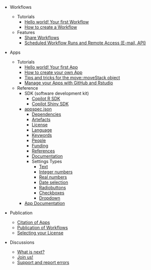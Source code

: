 - Workflows 
  - Tutorials
    - [Hello world! Your first Workflow](hello_world_workflow.md)
    - [How to create a Workflow](create_workflow.md)
  - Features
    - [Share Workflows](share_workflow.md)
    - [Scheduled Workflow Runs and Remote Access (E-mail, API)](scheduled_runs.md)
  
- Apps 
  - Tutorials
      - [Hello world! Your first App](hello_world_app.md)
      - [How to create your own App](create_app.md)
      - [Tips and tricks for the move::moveStack object](move_object_tips.md)
      - [Manage your Apps with GitHub and Rstudio](manage_app_github.md)
  - Reference
    - SDK (software development kit)
      - [Copilot R SDK](copilot-r-sdk.md)
      - [Copilot Shiny SDK](copilot-shiny-sdk.md)
    - [appspec.json](appspec.md)
      - [Dependencies](appspec.md#Dependencies)
      - [Artefacts](appspec.md#Artefacts)
      - [License](appspec.md#License)
      - [Language](appspec.md#Language)
      - [Keywords](appspec.md#Keywords)
      - [People](appspec.md#People)
      - [Funding](appspec.md#Funding)
      - [References](appspec.md#References)
      - [Documentation](appspec.md#Documentation)
      - Settings Types
        - [Text](string.md)
        - [Integer numbers](integer.md)
      	- [Real numbers](double.md)
        - [Date selection](timestamp.md)
        - [Radiobuttons](radiobuttons.md)
        - [Checkboxes](checkbox.md)
        - [Dropdown](dropdown.md)
    - [App Documentation](files/README_template.md) 

- Publication
  - [Citation of Apps](cite_app.md)
  - [Publication of Workflows](publish_workflow.md)
  - [Selecting your License](license.md)

- Discussions
  - [What is next?](whatsnext.md)
  - [Join us!](reachout.md)
  - [Support and report errors](support.md)
